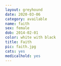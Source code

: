 ```yaml
---
layout: greyhound
date: 2020-03-06
category: available
name: faith
sex: female
dob: 2014-02-01
color: white with black
title: Faith
pic: faith.jpg
cats: yes
medicalhold: yes
---
```


